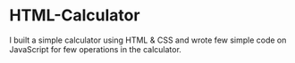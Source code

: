 # HTML-Calculator
I built a simple calculator using HTML &amp; CSS and wrote few simple code on JavaScript for few operations in the calculator.
